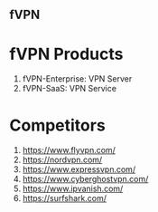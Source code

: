 fVPN
---

# fVPN Products
1. fVPN-Enterprise: VPN Server
2. fVPN-SaaS: VPN Service
# Competitors
1. https://www.flyvpn.com/
2. https://nordvpn.com/
3. https://www.expressvpn.com/
4. https://www.cyberghostvpn.com/
5. https://www.ipvanish.com/
6. https://surfshark.com/
